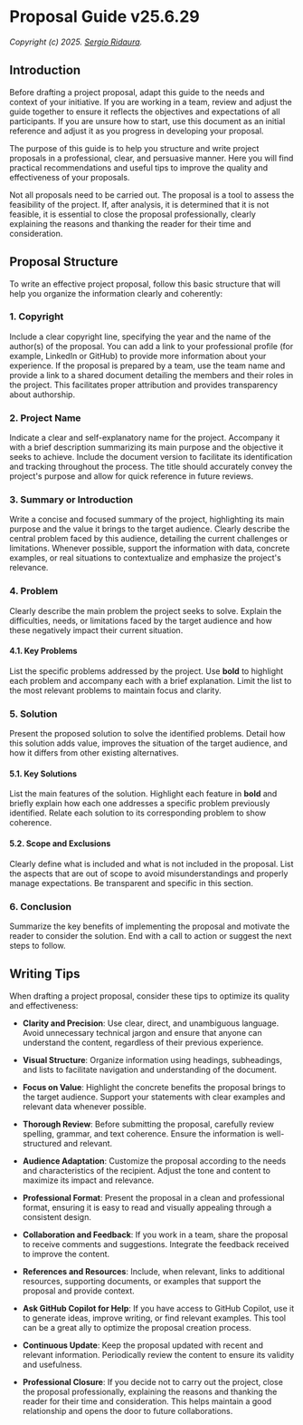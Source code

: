 # Proposal Guide v25.6.29

_Copyright (c) 2025. [Sergio Ridaura](https://github.com/sergio-ridaura)._

## Introduction

Before drafting a project proposal, adapt this guide to the needs and context of your initiative. If you are working in a team, review and adjust the guide together to ensure it reflects the objectives and expectations of all participants. If you are unsure how to start, use this document as an initial reference and adjust it as you progress in developing your proposal.

The purpose of this guide is to help you structure and write project proposals in a professional, clear, and persuasive manner. Here you will find practical recommendations and useful tips to improve the quality and effectiveness of your proposals.

Not all proposals need to be carried out. The proposal is a tool to assess the feasibility of the project. If, after analysis, it is determined that it is not feasible, it is essential to close the proposal professionally, clearly explaining the reasons and thanking the reader for their time and consideration.

## Proposal Structure

To write an effective project proposal, follow this basic structure that will help you organize the information clearly and coherently:

### 1. Copyright

Include a clear copyright line, specifying the year and the name of the author(s) of the proposal. You can add a link to your professional profile (for example, LinkedIn or GitHub) to provide more information about your experience. If the proposal is prepared by a team, use the team name and provide a link to a shared document detailing the members and their roles in the project. This facilitates proper attribution and provides transparency about authorship.

### 2. Project Name

Indicate a clear and self-explanatory name for the project. Accompany it with a brief description summarizing its main purpose and the objective it seeks to achieve. Include the document version to facilitate its identification and tracking throughout the process. The title should accurately convey the project's purpose and allow for quick reference in future reviews.

### 3. Summary or Introduction

Write a concise and focused summary of the project, highlighting its main purpose and the value it brings to the target audience. Clearly describe the central problem faced by this audience, detailing the current challenges or limitations. Whenever possible, support the information with data, concrete examples, or real situations to contextualize and emphasize the project's relevance.

### 4. Problem

Clearly describe the main problem the project seeks to solve. Explain the difficulties, needs, or limitations faced by the target audience and how these negatively impact their current situation.

#### 4.1. Key Problems

List the specific problems addressed by the project. Use **bold** to highlight each problem and accompany each with a brief explanation. Limit the list to the most relevant problems to maintain focus and clarity.

### 5. Solution

Present the proposed solution to solve the identified problems. Detail how this solution adds value, improves the situation of the target audience, and how it differs from other existing alternatives.

#### 5.1. Key Solutions

List the main features of the solution. Highlight each feature in **bold** and briefly explain how each one addresses a specific problem previously identified. Relate each solution to its corresponding problem to show coherence.

#### 5.2. Scope and Exclusions

Clearly define what is included and what is not included in the proposal. List the aspects that are out of scope to avoid misunderstandings and properly manage expectations. Be transparent and specific in this section.

### 6. Conclusion

Summarize the key benefits of implementing the proposal and motivate the reader to consider the solution. End with a call to action or suggest the next steps to follow.

## Writing Tips

When drafting a project proposal, consider these tips to optimize its quality and effectiveness:

- **Clarity and Precision**: Use clear, direct, and unambiguous language. Avoid unnecessary technical jargon and ensure that anyone can understand the content, regardless of their previous experience.

- **Visual Structure**: Organize information using headings, subheadings, and lists to facilitate navigation and understanding of the document.

- **Focus on Value**: Highlight the concrete benefits the proposal brings to the target audience. Support your statements with clear examples and relevant data whenever possible.

- **Thorough Review**: Before submitting the proposal, carefully review spelling, grammar, and text coherence. Ensure the information is well-structured and relevant.

- **Audience Adaptation**: Customize the proposal according to the needs and characteristics of the recipient. Adjust the tone and content to maximize its impact and relevance.

- **Professional Format**: Present the proposal in a clean and professional format, ensuring it is easy to read and visually appealing through a consistent design.

- **Collaboration and Feedback**: If you work in a team, share the proposal to receive comments and suggestions. Integrate the feedback received to improve the content.

- **References and Resources**: Include, when relevant, links to additional resources, supporting documents, or examples that support the proposal and provide context.

- **Ask GitHub Copilot for Help**: If you have access to GitHub Copilot, use it to generate ideas, improve writing, or find relevant examples. This tool can be a great ally to optimize the proposal creation process.

- **Continuous Update**: Keep the proposal updated with recent and relevant information. Periodically review the content to ensure its validity and usefulness.

- **Professional Closure**: If you decide not to carry out the project, close the proposal professionally, explaining the reasons and thanking the reader for their time and consideration. This helps maintain a good relationship and opens the door to future collaborations.
